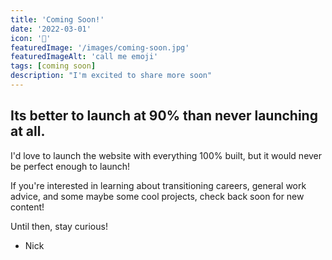 ```yaml
---
title: 'Coming Soon!'
date: '2022-03-01'
icon: '🤙'
featuredImage: '/images/coming-soon.jpg'
featuredImageAlt: 'call me emoji'
tags: [coming soon]
description: "I'm excited to share more soon"
---
```


## Its better to launch at 90% than never launching at all.
I'd love to launch the website with everything 100% built, but it would never be perfect enough to launch! 

If you're interested in learning about transitioning careers, general work advice, and some maybe some cool projects, check back soon for new content!

Until then, stay curious!

- Nick 